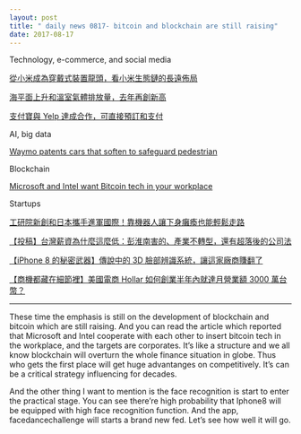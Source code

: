 ```yaml
---
layout: post
title: " daily news 0817- bitcoin and blockchain are still raising"
date: 2017-08-17
---
```

Technology, e-commerce, and social media

[從小米成為穿戴式裝置龍頭，看小米生態鏈的長遠佈局](https://www.bnext.com.tw/article/45736/why-xiaomi-focus-on-smarthome-and-wearable-devices)

[海平面上升和溫室氣體排放量，去年再創新高](http://technews.tw/2017/08/12/sea-%E2%80%8B%E2%80%8Blevel-greenhouse-gas-2016/)

[支付寶與 Yelp 達成合作，可直接預訂和支付](http://technews.tw/2017/08/16/alipay-partners-with-yelp-to-continue-its-pursuit-of-chinese-tourist-money)

AI, big data

[Waymo patents cars that soften to safeguard pedestrian](https://www.engadget.com/2017/08/13/waymo-patents-softening-cars-to-safeguard-pedestrians/)

Blockchain

[Microsoft and Intel want Bitcoin tech in your workplace](https://www.engadget.com/2017/08/13/microsoft-and-intel-blockchain-framework/)

Startups

[工研院新創和日本攜手進軍國際！靠機器人讓下身癱瘓也能輕鬆走路](https://buzzorange.com/techorange/2017/08/10/usci-japan-taiwan-robot/)

[【投稿】台灣薪資為什麼這麼低：彭淮南害的、產業不轉型，還有超落後的公司法](https://buzzorange.com/techorange/2017/08/03/why-taiwan-salary-so-low/)

[【iPhone 8 的秘密武器】傳說中的 3D 臉部辨識系統，讓這家廠商賺翻了](https://buzzorange.com/techorange/2017/08/10/iphone8-imply-vcsel/)

[【商機都藏在細節裡】美國電商 Hollar 如何創業半年內就達月營業額 3000 萬台幣？](https://buzzorange.com/techorange/2017/08/10/how-hollar-success/)

--------------------------------------------------------------------------------------------------------------------------------------
These time the emphasis is still on the development of blockchain and bitcoin which are still raising. And you can read the article which reported that Microsoft and Intel cooperate with each other to insert bitcoin tech in the workplace, and the targets are corporates. It’s like a structure and we all know blockchain will overturn the whole finance situation in globe. Thus who gets the first place will get huge advantanges on competitively. It’s can be a critical strategy influencing for decades.

And the other thing I want to mention is the face recognition is start to enter the practical stage. You can see there’re high probability that Iphone8 will be equipped with high face recognition function. And the app, facedancechallenge will starts a brand new fed. Let’s see how well it will go.
